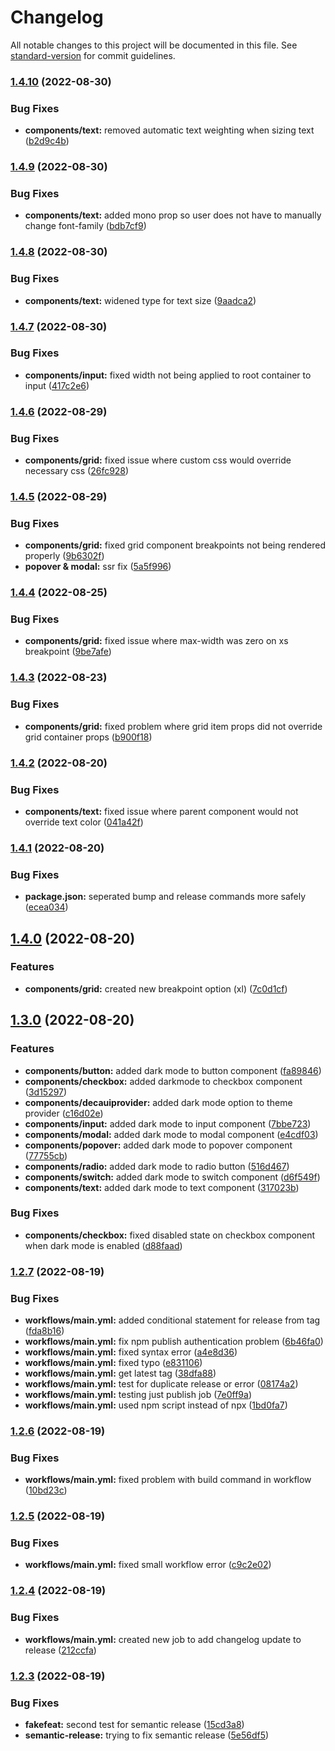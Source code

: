 # Changelog

All notable changes to this project will be documented in this file. See [standard-version](https://github.com/conventional-changelog/standard-version) for commit guidelines.

### [1.4.10](https://github.com/deca-org/deca-ui/compare/v1.4.9...v1.4.10) (2022-08-30)


### Bug Fixes

* **components/text:** removed automatic text weighting when sizing text ([b2d9c4b](https://github.com/deca-org/deca-ui/commit/b2d9c4b9d798a8d12db89f16f8e55ae4060286bd))

### [1.4.9](https://github.com/deca-org/deca-ui/compare/v1.4.8...v1.4.9) (2022-08-30)


### Bug Fixes

* **components/text:** added mono prop so user does not have to manually change font-family ([bdb7cf9](https://github.com/deca-org/deca-ui/commit/bdb7cf9f2d2dd5efc3575e6b7d3a85d5a0e4ea3e))

### [1.4.8](https://github.com/deca-org/deca-ui/compare/v1.4.7...v1.4.8) (2022-08-30)


### Bug Fixes

* **components/text:** widened type for text size ([9aadca2](https://github.com/deca-org/deca-ui/commit/9aadca2d4399ecacc30dcf509a9792dbb008604d))

### [1.4.7](https://github.com/deca-org/deca-ui/compare/v1.4.6...v1.4.7) (2022-08-30)


### Bug Fixes

* **components/input:** fixed width not being applied to root container to input ([417c2e6](https://github.com/deca-org/deca-ui/commit/417c2e6f94b0a253c83c9f1c8edfd6fe4b275957))

### [1.4.6](https://github.com/deca-org/deca-ui/compare/v1.4.5...v1.4.6) (2022-08-29)


### Bug Fixes

* **components/grid:** fixed issue where custom css would override necessary css ([26fc928](https://github.com/deca-org/deca-ui/commit/26fc92859ee6a9d183b0d3dde93588ee5e365392))

### [1.4.5](https://github.com/deca-org/deca-ui/compare/v1.4.4...v1.4.5) (2022-08-29)


### Bug Fixes

* **components/grid:** fixed grid component breakpoints not being rendered properly ([9b6302f](https://github.com/deca-org/deca-ui/commit/9b6302fd0ddf1829ce442da543c84348b576ef2d))
* **popover & modal:** ssr fix ([5a5f996](https://github.com/deca-org/deca-ui/commit/5a5f9962f8f256edbf73ac05f2c86254371637f0))

### [1.4.4](https://github.com/deca-org/deca-ui/compare/v1.4.3...v1.4.4) (2022-08-25)


### Bug Fixes

* **components/grid:** fixed issue where max-width was zero on xs breakpoint ([9be7afe](https://github.com/deca-org/deca-ui/commit/9be7afee227704d0980cd324a3b2d85731198f70))

### [1.4.3](https://github.com/deca-org/deca-ui/compare/v1.4.2...v1.4.3) (2022-08-23)


### Bug Fixes

* **components/grid:** fixed problem where grid item props did not override grid container props ([b900f18](https://github.com/deca-org/deca-ui/commit/b900f18f102765251d185a74a0580cba21268a73))

### [1.4.2](https://github.com/deca-org/deca-ui/compare/v1.4.1...v1.4.2) (2022-08-20)


### Bug Fixes

* **components/text:** fixed issue where parent component would not override text color ([041a42f](https://github.com/deca-org/deca-ui/commit/041a42f19d374c8b56988339181c2d29d68a6709))

### [1.4.1](https://github.com/deca-org/deca-ui/compare/v1.4.0...v1.4.1) (2022-08-20)


### Bug Fixes

* **package.json:** seperated bump and release commands more safely ([ecea034](https://github.com/deca-org/deca-ui/commit/ecea034f5af901df3c290bb0ce73e71b44374a6e))

## [1.4.0](https://github.com/deca-org/deca-ui/compare/v1.2.7...v1.4.0) (2022-08-20)


### Features

* **components/grid:** created new breakpoint option (xl) ([7c0d1cf](https://github.com/deca-org/deca-ui/commit/7c0d1cf9d9e80a918be01de24a1bca576dde160a))

## [1.3.0](https://github.com/deca-org/deca-ui/compare/v1.2.7...v1.3.0) (2022-08-20)


### Features

* **components/button:** added dark mode to button component ([fa89846](https://github.com/deca-org/deca-ui/commit/fa89846dc2d69a3ed6aa24d3ab075523c1cd548c))
* **components/checkbox:** added darkmode to checkbox component ([3d15297](https://github.com/deca-org/deca-ui/commit/3d15297d535ce718466f2edfece2059d077e481d))
* **components/decauiprovider:** added dark mode option to theme provider ([c16d02e](https://github.com/deca-org/deca-ui/commit/c16d02e4c187623fb8740ef7e4b2e0604707ebdf))
* **components/input:** added dark mode to input component ([7bbe723](https://github.com/deca-org/deca-ui/commit/7bbe723ac9ae6312f8f2642e8ec2da653d440ff2))
* **components/modal:** added dark mode to modal component ([e4cdf03](https://github.com/deca-org/deca-ui/commit/e4cdf0321684e75eec52f3888ec8d3ee42c356ec))
* **components/popover:** added dark mode to popover component ([77755cb](https://github.com/deca-org/deca-ui/commit/77755cbe3ef0c19c7bc91a9cfcebf5f08b269ea3))
* **components/radio:** added dark mode to radio button ([516d467](https://github.com/deca-org/deca-ui/commit/516d46748004d92a1856592d15bde8daa066e063))
* **components/switch:** added dark mode to switch component ([d6f549f](https://github.com/deca-org/deca-ui/commit/d6f549f62e3ee8b62d00ace2881f7d4ab9e205b5))
* **components/text:** added dark mode to text component ([317023b](https://github.com/deca-org/deca-ui/commit/317023b9bead5628650765181219d186f80a9e71))


### Bug Fixes

* **components/checkbox:** fixed disabled state on checkbox component when dark mode is enabled ([d88faad](https://github.com/deca-org/deca-ui/commit/d88faade93005465f26bbe68decf6074c74dcc8a))

### [1.2.7](https://github.com/deca-org/deca-ui/compare/v1.2.6...v1.2.7) (2022-08-19)


### Bug Fixes

* **workflows/main.yml:** added conditional statement for release from tag ([fda8b16](https://github.com/deca-org/deca-ui/commit/fda8b16190b02c89c7f66d363e1e0aac96217301))
* **workflows/main.yml:** fix npm publish authentication problem ([6b46fa0](https://github.com/deca-org/deca-ui/commit/6b46fa0b4b3aa951b703188a15d4c40b6fb86b64))
* **workflows/main.yml:** fixed syntax error ([a4e8d36](https://github.com/deca-org/deca-ui/commit/a4e8d36bd1639bcbab9a9f3793b8608022482aaa))
* **workflows/main.yml:** fixed typo ([e831106](https://github.com/deca-org/deca-ui/commit/e831106751a71466707e0532c505f0f2e408bb23))
* **workflows/main.yml:** get latest tag ([38dfa88](https://github.com/deca-org/deca-ui/commit/38dfa88319bfb7ba2026d609c89117008b7006a5))
* **workflows/main.yml:** test for duplicate release or error ([08174a2](https://github.com/deca-org/deca-ui/commit/08174a27e7646e178a9fd2c40e86007b779fe16e))
* **workflows/main.yml:** testing just publish job ([7e0ff9a](https://github.com/deca-org/deca-ui/commit/7e0ff9ad405de6d8a679959870ca29a1e812d982))
* **workflows/main.yml:** used npm script instead of npx ([1bd0fa7](https://github.com/deca-org/deca-ui/commit/1bd0fa73fb0c3ae85be32939a3efcb4acb65c133))

### [1.2.6](https://github.com/deca-org/deca-ui/compare/v1.2.5...v1.2.6) (2022-08-19)


### Bug Fixes

* **workflows/main.yml:** fixed problem with build command in workflow ([10bd23c](https://github.com/deca-org/deca-ui/commit/10bd23c5d6f05a3152ff728d5177938ade98f36f))

### [1.2.5](https://github.com/deca-org/deca-ui/compare/v1.2.4...v1.2.5) (2022-08-19)


### Bug Fixes

* **workflows/main.yml:** fixed small workflow error ([c9c2e02](https://github.com/deca-org/deca-ui/commit/c9c2e021396f5dd24350ba1cba01b87713a6434c))

### [1.2.4](https://github.com/deca-org/deca-ui/compare/v1.2.3...v1.2.4) (2022-08-19)


### Bug Fixes

* **workflows/main.yml:** created new job to add changelog update to release ([212ccfa](https://github.com/deca-org/deca-ui/commit/212ccfaad51ebf37fb240604385fb5457233f282))

### [1.2.3](https://github.com/deca-org/deca-ui/compare/v1.2.0...v1.2.3) (2022-08-19)


### Bug Fixes

* **fakefeat:** second test for semantic release ([15cd3a8](https://github.com/deca-org/deca-ui/commit/15cd3a8ce5d9bd036c19469cc50b6fa5a98ed275))
* **semantic-release:** trying to fix semantic release ([5e56df5](https://github.com/deca-org/deca-ui/commit/5e56df5c1812bb9ec95179c93fce248835055411))
